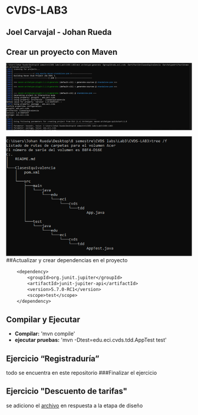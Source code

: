 # CVDS-LAB3
## Joel Carvajal - Johan Rueda
## Crear un proyecto con Maven
![](https://github.com/johanrueda/CVDS-LAB3/blob/master/Imagenes/primera.PNG)

![](https://github.com/johanrueda/CVDS-LAB3/blob/master/Imagenes/segunda.PNG)
##Actualizar y crear dependencias en el proyecto
~~~
	<dependency>
		<groupId>org.junit.jupiter</groupId>
		<artifactId>junit-jupiter-api</artifactId>
		<version>5.7.0-RC1</version>
		<scope>test</scope>
	</dependency>
~~~
## Compilar y Ejecutar
 * **Compilar:** 'mvn compile'
 * **ejecutar pruebas:** 'mvn -Dtest=edu.eci.cvds.tdd.AppTest test'

## Ejercicio “Registraduría”
todo se encuentra en este repositorio
###Finalizar el ejercicio

## Ejercicio "Descuento de tarifas"

se adiciono el [archivo](https://github.com/johanrueda/CVDS-LAB3/blob/master/Diseño.pdf) en respuesta a la etapa de diseño

